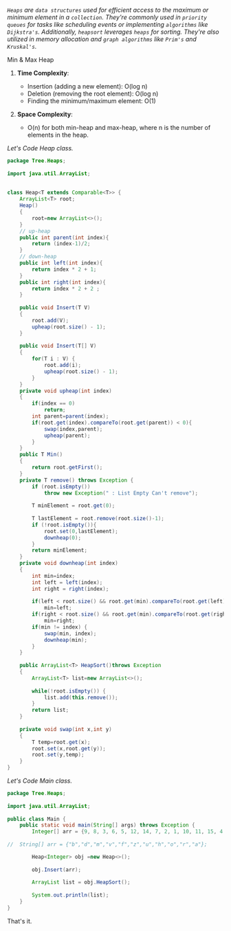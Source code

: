 *`Heaps` are `data structures` used for efficient access to the maximum or minimum element in a `collection`. They're commonly used in `priority queues` for tasks like scheduling events or implementing `algorithms` like `Dijkstra's`. Additionally, `heapsort` leverages `heaps` for sorting. They're also utilized in memory allocation and `graph algorithms` like `Prim's` and `Kruskal's`.*

Min & Max Heap
1. **Time Complexity**:
   - Insertion (adding a new element): O(log n)
   - Deletion (removing the root element): O(log n)
   - Finding the minimum/maximum element: O(1)

2. **Space Complexity**:
   - O(n) for both min-heap and max-heap, where n is the number of elements in the heap.

*Let's Code Heap class.*

```java
package Tree.Heaps;  
  
import java.util.ArrayList;  
  
  
class Heap<T extends Comparable<T>> {  
    ArrayList<T> root;  
    Heap()  
    {  
        root=new ArrayList<>();  
    }  
    // up-heap  
    public int parent(int index){  
        return (index-1)/2;  
    }  
    // down-heap  
    public int left(int index){  
        return index * 2 + 1;  
    }  
    public int right(int index){  
        return index * 2 + 2 ;  
    }  
  
    public void Insert(T V)  
    {  
        root.add(V);  
        upheap(root.size() - 1);  
    }  
  
    public void Insert(T[] V)  
    {  
        for(T i : V) {  
            root.add(i);  
            upheap(root.size() - 1);  
        }  
    }  
    private void upheap(int index)  
    {  
        if(index == 0)  
            return;  
        int parent=parent(index);  
        if(root.get(index).compareTo(root.get(parent)) < 0){  
            swap(index,parent);  
            upheap(parent);  
        }  
    }  
    public T Min()  
    {  
        return root.getFirst();  
    }  
    private T remove() throws Exception {  
        if (root.isEmpty())  
            throw new Exception(" : List Empty Can't remove");  
  
        T minElement = root.get(0);  
  
        T lastElement = root.remove(root.size()-1);  
        if (!root.isEmpty()){  
            root.set(0,lastElement);  
            downheap(0);  
        }  
        return minElement;  
    }  
    private void downheap(int index)  
    {  
        int min=index;  
        int left = left(index);  
        int right = right(index);  
  
        if(left < root.size() && root.get(min).compareTo(root.get(left)) > 0)  
            min=left;  
        if(right < root.size() && root.get(min).compareTo(root.get(right)) > 0)  
            min=right;  
        if(min != index) {  
            swap(min, index);  
            downheap(min);  
        }  
    }  
  
    public ArrayList<T> HeapSort()throws Exception  
    {  
        ArrayList<T> list=new ArrayList<>();  
  
        while(!root.isEmpty()) {  
            list.add(this.remove());  
        }  
        return list;  
    }  
  
    private void swap(int x,int y)  
    {  
        T temp=root.get(x);  
        root.set(x,root.get(y));  
        root.set(y,temp);  
    }  
}
```

*Let's Code Main class.*

```java
package Tree.Heaps;  
  
import java.util.ArrayList;  
  
public class Main {  
    public static void main(String[] args) throws Exception {  
        Integer[] arr = {9, 8, 3, 6, 5, 12, 14, 7, 2, 1, 10, 11, 15, 4, 13};  
          
//  String[] arr = {"b","d","m","v","f","z","u","h","o","r","a"};  

        Heap<Integer> obj =new Heap<>();  
        
        obj.Insert(arr);  
        
        ArrayList list = obj.HeapSort();  
        
        System.out.println(list);  
    }  
}
```

That's it.